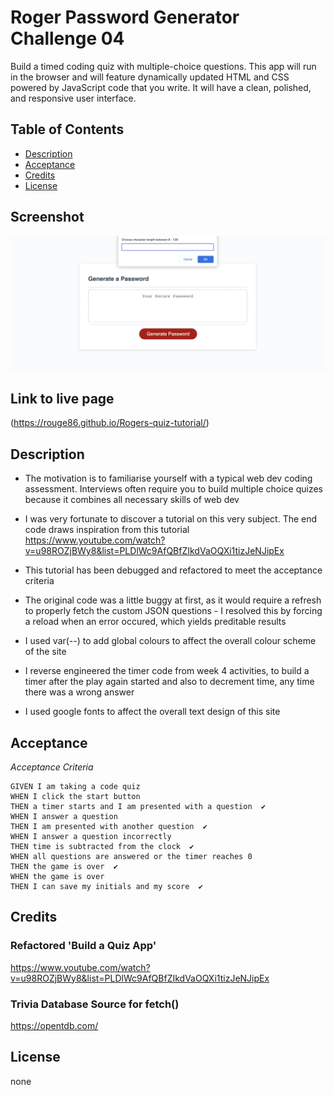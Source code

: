 # Roger Password Generator Challenge 04
Build a timed coding quiz with multiple-choice questions. This app will run in the browser and will feature dynamically updated HTML and CSS powered by JavaScript code that you write. It will have a clean, polished, and responsive user interface.

## Table of Contents
- [Description](#description)
- [Acceptance](#acceptance)
- [Credits](#credits)
- [License](#license)

## Screenshot
![alt text](https://github.com/rouge86/Rogers-Password-Generator-Challenge-03/blob/main/rogers-password-gen.png?raw=true)

## Link to live page
(https://rouge86.github.io/Rogers-quiz-tutorial/)


## Description

- The motivation is to familiarise yourself with a typical web dev coding assessment. Interviews often require you to build multiple choice quizes because it combines all necessary skills of web dev
- I was very fortunate to discover a tutorial on this very subject. The end code draws inspiration from this tutorial https://www.youtube.com/watch?v=u98ROZjBWy8&list=PLDlWc9AfQBfZIkdVaOQXi1tizJeNJipEx

- This tutorial has been debugged and refactored to meet the acceptance criteria
- The original code was a little buggy at first, as it would require a refresh to properly fetch
the custom JSON questions - I resolved this by forcing a reload when an error occured, which yields
preditable results
- I used var(--) to add global colours to affect the overall colour scheme of the site
- I reverse engineered the timer code from week 4 activities, to build a timer after the play again started and also to decrement time, any time there was a wrong answer
- I used google fonts to affect the overall text design of this site

## Acceptance
*Acceptance Criteria*
```
GIVEN I am taking a code quiz
WHEN I click the start button 
THEN a timer starts and I am presented with a question  ✔️
WHEN I answer a question
THEN I am presented with another question  ✔️
WHEN I answer a question incorrectly
THEN time is subtracted from the clock  ✔️
WHEN all questions are answered or the timer reaches 0
THEN the game is over  ✔️
WHEN the game is over
THEN I can save my initials and my score  ✔️
```

## Credits

### Refactored 'Build a Quiz App'
https://www.youtube.com/watch?v=u98ROZjBWy8&list=PLDlWc9AfQBfZIkdVaOQXi1tizJeNJipEx

### Trivia Database Source for fetch()
https://opentdb.com/

## License

none


